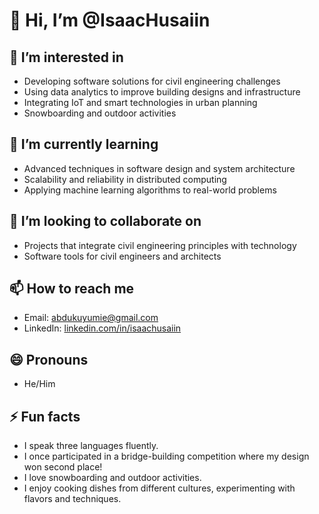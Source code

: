 # 👋 Hi, I’m @IsaacHusaiin

## 👀 I’m interested in
- Developing software solutions for civil engineering challenges
- Using data analytics to improve building designs and infrastructure
- Integrating IoT and smart technologies in urban planning
- Snowboarding and outdoor activities

## 🌱 I’m currently learning
- Advanced techniques in software design and system architecture
- Scalability and reliability in distributed computing
- Applying machine learning algorithms to real-world problems

## 💞️ I’m looking to collaborate on
- Projects that integrate civil engineering principles with technology
- Software tools for civil engineers and architects

## 📫 How to reach me
- Email: [abdukuyumie@gmail.com](mailto:abdukuyumie@gmail.com)
- LinkedIn: [linkedin.com/in/isaachusaiin](linkedin.com/in/isaac-yushaiyin-315a351b7)

## 😄 Pronouns
- He/Him

## ⚡ Fun facts
- I speak three languages fluently.
- I once participated in a bridge-building competition where my design won second place!
- I love snowboarding and outdoor activities. 
- I enjoy cooking dishes from different cultures, experimenting with flavors and techniques.
<!---
IsaacHusaiin/IsaacHusaiin is a ✨ special ✨ repository because its `README.md` (this file) appears on your GitHub profile.
You can click the Preview link to take a look at your changes.
--->

